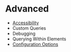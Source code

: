 # Advanced

- [Accessibility](./accessibility.md)
- Custom Queries
- Debugging
- Querying Within Elements
- [Configuration Options](./configuration-options.md)
